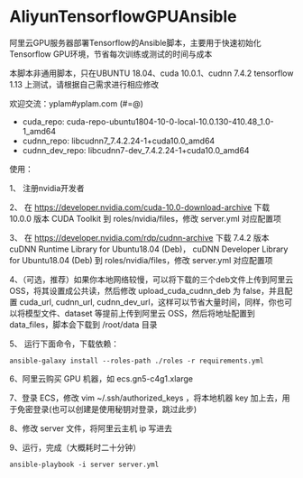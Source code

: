 # AliyunTensorflowGPUAnsible

阿里云GPU服务器部署Tensorflow的Ansible脚本，主要用于快速初始化Tensorflow GPU环境，节省每次训练或测试的时间与成本

本脚本非通用脚本，只在UBUNTU 18.04、cuda 10.0.1、cudnn 7.4.2 tensorflow 1.13 上测试，请根据自己需求进行相应修改

欢迎交流：yplam#yplam.com (#=@)

- cuda_repo: cuda-repo-ubuntu1804-10-0-local-10.0.130-410.48_1.0-1_amd64
- cudnn_repo: libcudnn7_7.4.2.24-1+cuda10.0_amd64
- cudnn_dev_repo: libcudnn7-dev_7.4.2.24-1+cuda10.0_amd64

使用：

1、 注册nvidia开发者

2、 在 https://developer.nvidia.com/cuda-10.0-download-archive 下载 10.0.0 版本 CUDA Toolkit 到 roles/nvidia/files，修改 server.yml 对应配置项

3、 在 https://developer.nvidia.com/rdp/cudnn-archive 下载 7.4.2 版本 cuDNN Runtime Library for Ubuntu18.04 (Deb)， cuDNN Developer Library for Ubuntu18.04 (Deb) 到 roles/nvidia/files，修改 server.yml 对应配置项

4、（可选，推荐）如果你本地网络较慢，可以将下载的三个deb文件上传到阿里云 OSS，将其设置成公共读，然后修改 upload_cuda_cudnn_deb 为 false，并且配置 cuda_url, cudnn_url, cudnn_dev_url，这样可以节省大量时间，同样，你也可以将模型文件、dataset 等提前上传到阿里云 OSS，然后将地址配置到 data_files，脚本会下载到 /root/data 目录

5、 运行下面命令，下载依赖：

```
ansible-galaxy install --roles-path ./roles -r requirements.yml
```

6、阿里云购买 GPU 机器，如 ecs.gn5-c4g1.xlarge

7、登录 ECS，修改 vim ~/.ssh/authorized_keys ，将本地机器 key 加上去，用于免密登录(也可以创建是使用秘钥对登录，跳过此步)

8、修改 server 文件，将阿里云主机 ip 写进去

9、运行，完成（大概耗时二十分钟）

```
ansible-playbook -i server server.yml
```
